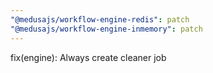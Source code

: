 ```yaml
---
"@medusajs/workflow-engine-redis": patch
"@medusajs/workflow-engine-inmemory": patch
---
```


fix(engine): Always create cleaner job

